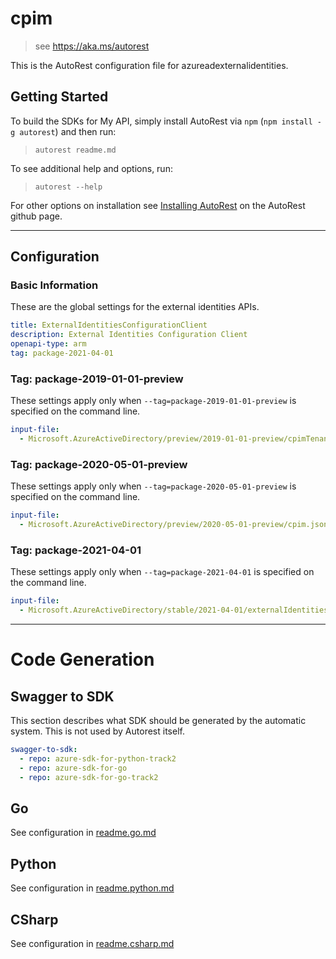 # cpim

> see https://aka.ms/autorest

This is the AutoRest configuration file for azureadexternalidentities.

## Getting Started

To build the SDKs for My API, simply install AutoRest via `npm` (`npm install -g autorest`) and then run:

> `autorest readme.md`

To see additional help and options, run:

> `autorest --help`

For other options on installation see [Installing AutoRest](https://aka.ms/autorest/install) on the AutoRest github page.

---

## Configuration

### Basic Information

These are the global settings for the external identities APIs.

```yaml
title: ExternalIdentitiesConfigurationClient
description: External Identities Configuration Client 
openapi-type: arm
tag: package-2021-04-01
```

### Tag: package-2019-01-01-preview

These settings apply only when `--tag=package-2019-01-01-preview` is specified on the command line.

```yaml $(tag) == 'package-2019-01-01-preview'
input-file:
  - Microsoft.AzureActiveDirectory/preview/2019-01-01-preview/cpimTenant.json
```

### Tag: package-2020-05-01-preview

These settings apply only when `--tag=package-2020-05-01-preview` is specified on the command line.

```yaml $(tag) == 'package-2020-05-01-preview'
input-file:
  - Microsoft.AzureActiveDirectory/preview/2020-05-01-preview/cpim.json
```

### Tag: package-2021-04-01

These settings apply only when `--tag=package-2021-04-01` is specified on the command line.

```yaml $(tag) == 'package-2021-04-01'
input-file:
  - Microsoft.AzureActiveDirectory/stable/2021-04-01/externalIdentities.json
```


---

# Code Generation

## Swagger to SDK

This section describes what SDK should be generated by the automatic system.
This is not used by Autorest itself.

```yaml $(swagger-to-sdk)
swagger-to-sdk:
  - repo: azure-sdk-for-python-track2  
  - repo: azure-sdk-for-go
  - repo: azure-sdk-for-go-track2
```

## Go

See configuration in [readme.go.md](./readme.go.md)

## Python

See configuration in [readme.python.md](./readme.python.md)

## CSharp

See configuration in [readme.csharp.md](./readme.csharp.md)
